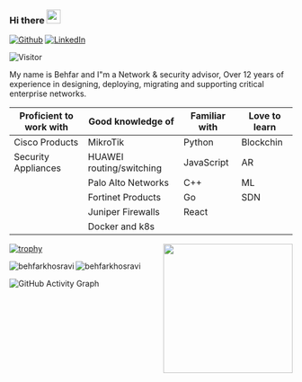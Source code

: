 
### Hi there <img src="https://media.giphy.com/media/hvRJCLFzcasrR4ia7z/giphy.gif" width="25px">

<p>
<a href="https://github.com/behfarkhosravi" target="_blank"><img alt="Github" src="https://img.shields.io/badge/GitHub-%2312100E.svg?&style=for-the-badge&logo=Github&logoColor=white" /></a> 
<a href="https://www.linkedin.com/in/behfarkhosravi" target="_blank"><img alt="LinkedIn" src="https://img.shields.io/badge/linkedin-%230077B5.svg?&style=for-the-badge&logo=linkedin&logoColor=white" /></a>
</p>

![Visitor](https://visitor-badge.laobi.icu/badge?page_id=behfarkhosravi.behfarkhosravi)

My name is Behfar and I"m a Network & security advisor, Over 12 years of experience in designing, deploying, migrating and supporting critical enterprise networks.

<div align="center">

| Proficient to work with | Good knowledge of        | Familiar with       | Love to learn
|-------------------------|--------------------------|---------------------|---------------------------
| Cisco Products          | MikroTik                 | Python              | Blockchin
| Security Appliances     | HUAWEI routing/switching | JavaScript          | AR
|                         | Palo Alto Networks       | C++                 | ML
|                         | Fortinet Products        | Go                  | SDN
|                         | Juniper Firewalls        | React               | 
|                         | Docker and k8s           |                     |

</div>


<img align='right' src="https://media.giphy.com/media/836HiJc7pgzy8iNXCn/giphy.gif" width="230" />

[![trophy](https://github-profile-trophy.vercel.app/?username=behfarkhosravi&theme=onedark)](https://github.com/behfarkhosravi)

 <p><img align="left" src="https://github-readme-streak-stats.herokuapp.com/?user=behfarkhosravi&theme=radical" alt="behfarkhosravi" /></p>

 <p><img align="center" src="https://github-readme-stats.vercel.app/api?username=behfarkhosravi&theme=radical" alt="behfarkhosravi" /></p>

 
![GitHub Activity Graph](https://activity-graph.herokuapp.com/graph?username=behfarkhosravi&bg_color=000000&color=4fff67&line=4fff67&point=ffffff&area=true&hide_border=true)  
